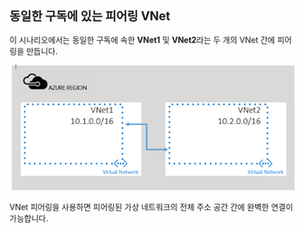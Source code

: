 ## 동일한 구독에 있는 피어링 VNet

이 시나리오에서는 동일한 구독에 속한 **VNet1** 및 **VNet2**라는 두 개의 VNet 간에 피어링을 만듭니다.

![기본 시나리오](./media/virtual-networks-create-vnetpeering-scenario-basic-include/figure01.PNG)

VNet 피어링을 사용하면 피어링된 가상 네트워크의 전체 주소 공간 간에 완벽한 연결이 가능합니다.

<!---HONumber=AcomDC_0803_2016-->